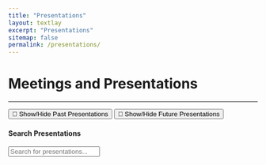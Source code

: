 ```yaml
---
title: "Presentations"
layout: textlay
excerpt: "Presentations"
sitemap: false
permalink: /presentations/
---
```


# Meetings and Presentations

---

<script>
  // Embed the JSON data using Liquid for all categories
  const presentations = {{ site.data.presentations | jsonify }};
</script>

<div class="presentation-section">
  <div id="system_next" class="next-presentation"></div>
  <button onclick="toggleVisibility('system_past')">📅 Show/Hide Past Presentations</button>
  <div id="system_past" style="display:none"></div>
  <button onclick="toggleVisibility('system_future')">📅 Show/Hide Future Presentations</button>
  <div id="system_future" style="display:none"></div>
</div>

#### Search Presentations

<div class="presentation-section">
  <input type="text" id="search-input" placeholder="Search for presentations..." oninput="searchPresentations()">
  <div id="search-results"></div>
</div>
